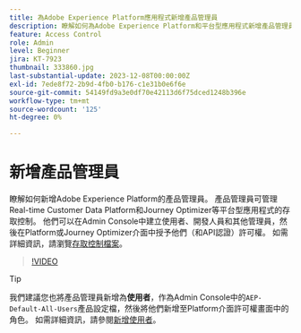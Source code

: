 ```yaml
---
title: 為Adobe Experience Platform應用程式新增產品管理員
description: 瞭解如何為Adobe Experience Platform和平台型應用程式新增產品管理員。
feature: Access Control
role: Admin
level: Beginner
jira: KT-7923
thumbnail: 333860.jpg
last-substantial-update: 2023-12-08T00:00:00Z
exl-id: 7ede8f72-2b9d-4fb0-b176-c1e31b0e6f6e
source-git-commit: 54149fd9a3e0df70e42113d6f75dced1248b396e
workflow-type: tm+mt
source-wordcount: '125'
ht-degree: 0%

---
```


# 新增產品管理員

瞭解如何新增Adobe Experience Platform的產品管理員。 產品管理員可管理Real-time Customer Data Platform和Journey Optimizer等平台型應用程式的存取控制。 他們可以在Admin Console中建立使用者、開發人員和其他管理員，然後在Platform或Journey Optimizer介面中授予他們（和API認證）許可權。 如需詳細資訊，請瀏覽[存取控制檔案](https://experienceleague.adobe.com/docs/experience-platform/access-control/home.html?lang=zh-Hant)。

>[!VIDEO](https://video.tv.adobe.com/v/333860?learn=on)

>[!TIP]
>
>我們建議您也將產品管理員新增為&#x200B;**使用者**，作為Admin Console中的`AEP-Default-All-Users`產品設定檔，然後將他們新增至Platform介面許可權畫面中的角色。 如需詳細資訊，請參閱[新增使用者](add-users.md)。
